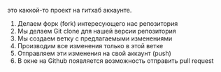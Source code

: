 это каккой-то проект на гитхаб аккаунте.

1. Делаем форк (fork) интересующего нас репозитория
2. Мы делаем Git clone для нашей версии репозитория
3. Мы создаем ветку с предлагаемыми изменениями
4. Производим все изменения только в этой ветке
5. Отправляем эти изменения на свой аккаунт (push)
6. В окне на Github появляется возможность отправить pull request